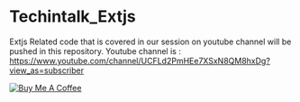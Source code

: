 # Techintalk_Extjs
Extjs Related code that is covered in our session on youtube channel will be pushed in this repository. Youtube channel is : https://www.youtube.com/channel/UCFLd2PmHEe7XSxN8QM8hxDg?view_as=subscriber


<a href="https://www.buymeacoffee.com/Ui7l5omYJ" target="_blank"><img src="https://www.buymeacoffee.com/assets/img/custom_images/orange_img.png" alt="Buy Me A Coffee" style="height: auto !important;width: auto !important;" ></a>
